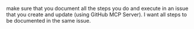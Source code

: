 make sure that you document all the steps you do and execute in an issue that you create and update (using GitHub MCP Server). I want all steps to be documented in the same issue.